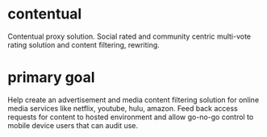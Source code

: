 # contentual
Contentual proxy solution. Social rated and community centric multi-vote rating solution and content filtering, rewriting.

# primary goal
Help create an advertisement and media content filtering solution for online media services like netflix, youtube, hulu, amazon. Feed back access requests for content to hosted environment and allow go-no-go control to mobile device users that can audit use.
